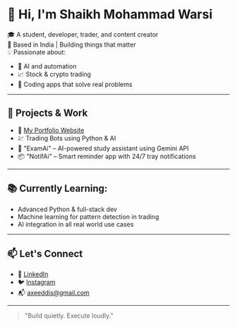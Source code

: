 # 👋 Hi, I'm Shaikh Mohammad Warsi

🎓 A student, developer, trader, and content creator  
📍 Based in India | Building things that matter  
💡 Passionate about:  
- 🧠 AI and automation  
- 📈 Stock & crypto trading  
- 📱 Coding apps that solve real problems

---

## 🚀 Projects & Work
- 🔗 [My Portfolio Website](https://shaikhwarsi.vercel.app)
- 💹 Trading Bots using Python & AI
- 🧠 "ExamAi" – AI-powered study assistant using Gemini API
- 📦 "NotifAi" – Smart reminder app with 24/7 tray notifications

---

## 📚 Currently Learning:
- Advanced Python & full-stack dev
- Machine learning for pattern detection in trading
- AI integration in all real world use cases

---

## 📫 Let's Connect
- 🔗 [LinkedIn](https://linkedin.com/in/shaikhwarsi)
- 🐦 [Instagram](https://instagram.com/shaikh_warsi7)
- 📬 axeeddis@gmail.com

---
> "Build quietly. Execute loudly."

